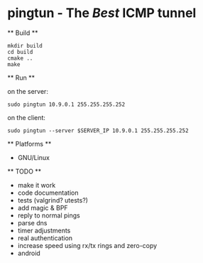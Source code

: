 pingtun - The *Best* ICMP tunnel
==================================

** Build **
```
mkdir build
cd build
cmake ..
make
```

** Run  **

on the server:
```
sudo pingtun 10.9.0.1 255.255.255.252
```
on the client:
```
sudo pingtun --server $SERVER_IP 10.9.0.1 255.255.255.252
```

** Platforms **
* GNU/Linux

** TODO **

* make it work
* code documentation
* tests (valgrind? utests?)
* add magic & BPF
* reply to normal pings
* parse dns
* timer adjustments
* real authentication
* increase speed using rx/tx rings and zero-copy
* android
